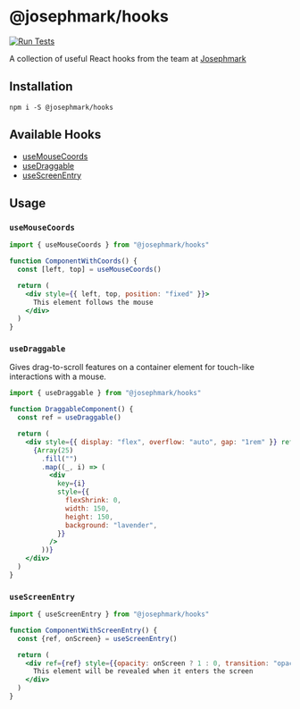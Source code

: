 # @josephmark/hooks

[![Run Tests](https://github.com/whoisjosephmark/hooks/actions/workflows/test.yml/badge.svg)](https://github.com/whoisjosephmark/hooks/actions/workflows/test.yml)

A collection of useful React hooks from the team at [Josephmark](https://josephmark.studio)

## Installation

`npm i -S @josephmark/hooks`

## Available Hooks

- [useMouseCoords](#usemousecoords)
- [useDraggable](#usedraggable)
- [useScreenEntry](#usescreenentry)

## Usage

### `useMouseCoords`

```jsx
import { useMouseCoords } from "@josephmark/hooks"

function ComponentWithCoords() {
  const [left, top] = useMouseCoords()

  return (
    <div style={{ left, top, position: "fixed" }}>
      This element follows the mouse
    </div>
  )
}
```

### `useDraggable`

Gives drag-to-scroll features on a container element for touch-like interactions with a mouse.

```jsx
import { useDraggable } from "@josephmark/hooks"

function DraggableComponent() {
  const ref = useDraggable()

  return (
    <div style={{ display: "flex", overflow: "auto", gap: "1rem" }} ref={ref}>
      {Array(25)
        .fill("")
        .map((_, i) => (
          <div
            key={i}
            style={{
              flexShrink: 0,
              width: 150,
              height: 150,
              background: "lavender",
            }}
          />
        ))}
    </div>
  )
}
```

### `useScreenEntry`

```jsx
import { useScreenEntry } from "@josephmark/hooks"

function ComponentWithScreenEntry() {
  const {ref, onScreen} = useScreenEntry()

  return (
    <div ref={ref} style={{opacity: onScreen ? 1 : 0, transition: "opacity 300ms"}}>
      This element will be revealed when it enters the screen
    </div>
  )
}
```
